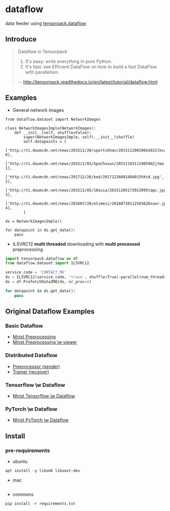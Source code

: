 # dataflow
data feeder using [tensorpack.dataflow](http://tensorpack.readthedocs.io/en/latest/tutorial/dataflow.html)

## Introduce
> Dataflow in Tensorpack
> 1. It's easy: write everything in pure Python.
> 2. It's fast: see Efficient DataFlow on how to build a fast DataFlow with parallelism.
>
> -- http://tensorpack.readthedocs.io/en/latest/tutorial/dataflow.html

## Examples
* General network images
```pytho
from dataflow.dataset import NetworkImages

class NetworkImagesImple(NetworkImages):
    def __init__(self, shuffle=False):
        super(NetworkImagesImple, self).__init__(shuffle)
        self.datapoints = [
            ['http://t1.daumcdn.net/news/201511/20/sportskhan/20151120010041631lkva.jpg', 0],
            ['http://t1.daumcdn.net/news/201511/03/SpoChosun/20151103111905902jtmo.jpg',  1],
            ['http://t1.daumcdn.net/news/201712/26/ked/20171226081404015hktd.jpg',        2],
            ['http://t1.daumcdn.net/news/201511/05/10asia/20151105173913995tqqc.jpg',     3],
            ['http://t1.daumcdn.net/news/201607/20/etimesi/20160720112503626xuwr.jpg',    4],
        ]

ds = NetworkImagesImple()

for datapoint in ds.get_data():
    pass
```

* ILSVRC12 **multi threaded** downloading with **multi processed** preprocessing
```python
import tensorpack.dataflow as df
from dataflow.dataset import ILSVRC12

service_code = 'CONTACT_ME'
ds = ILSVRC12(service_code, 'train', shuffle=True).parallel(num_threads=16)
ds = df.PrefetchDataZMQ(ds, nr_proc=8)

for datapoint in ds.get_data():
    pass
```

## Original Dataflow Examples

### Basic Dataflow
* [Mnist Preprocessing](https://github.com/wbaek/dataflow/blob/master/examples/tensorpack/mnist.py)
* [Mnist Preprocessing \w viewer](https://github.com/wbaek/dataflow/blob/master/examples/tensorpack/viewimage.py)

### Distributed Dataflow
* [Preprocessor (sender)](https://github.com/wbaek/dataflow/blob/master/examples/tensorpack/distributed/preprocessor.py)
* [Trainer (receiver)](https://github.com/wbaek/dataflow/blob/master/examples/tensorpack/distributed/trainer.py)

### Tensorflow \w Dataflow
* [Mnist Tensorflow \w Dataflow](https://github.com/wbaek/dataflow/blob/master/examples/tensorflow/mnist.py#L6-L17)

### PyTorch \w Dataflow
* [Mnist PyTorch \w Dataflow](https://github.com/wbaek/dataflow/blob/master/examples/pytorch/mnist.py#L8-L21)


## Install

### pre-requirements
* ubuntu
```
apt install -y libsm6 libxext-dev
```

* mac
```
```

* commons
```
pip install -r requirements.txt
```

